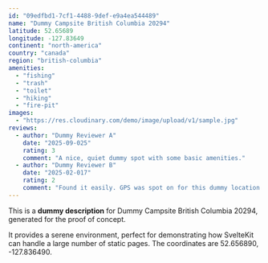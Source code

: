```yaml
---
id: "09edfbd1-7cf1-4488-9def-e9a4ea544489"
name: "Dummy Campsite British Columbia 20294"
latitude: 52.65689
longitude: -127.83649
continent: "north-america"
country: "canada"
region: "british-columbia"
amenities:
  - "fishing"
  - "trash"
  - "toilet"
  - "hiking"
  - "fire-pit"
images:
  - "https://res.cloudinary.com/demo/image/upload/v1/sample.jpg"
reviews:
  - author: "Dummy Reviewer A"
    date: "2025-09-025"
    rating: 3
    comment: "A nice, quiet dummy spot with some basic amenities."
  - author: "Dummy Reviewer B"
    date: "2025-02-017"
    rating: 2
    comment: "Found it easily. GPS was spot on for this dummy location."
---
```


This is a **dummy description** for Dummy Campsite British Columbia 20294, generated for the proof of concept.

It provides a serene environment, perfect for demonstrating how SvelteKit can handle a large number of static pages. The coordinates are 52.656890, -127.836490.
